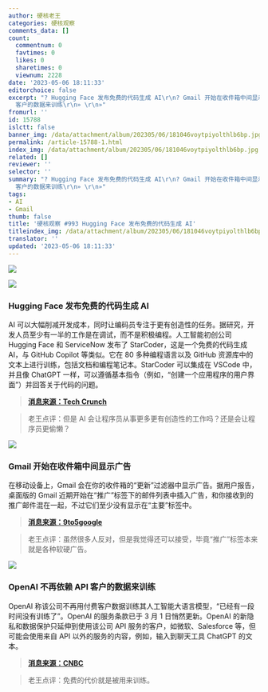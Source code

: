 ```yaml
---
author: 硬核老王
categories: 硬核观察
comments_data: []
count:
  commentnum: 0
  favtimes: 0
  likes: 0
  sharetimes: 0
  viewnum: 2228
date: '2023-05-06 18:11:33'
editorchoice: false
excerpt: "? Hugging Face 发布免费的代码生成 AI\r\n? Gmail 开始在收件箱中间显示广告\r\n? OpenAI 不再依赖 API
  客户的数据来训练\r\n» \r\n»"
fromurl: ''
id: 15788
islctt: false
banner_img: /data/attachment/album/202305/06/181046voytpiyolthlb6bp.jpg
permalink: /article-15788-1.html
index_img: /data/attachment/album/202305/06/181046voytpiyolthlb6bp.jpg
related: []
reviewer: ''
selector: ''
summary: "? Hugging Face 发布免费的代码生成 AI\r\n? Gmail 开始在收件箱中间显示广告\r\n? OpenAI 不再依赖 API
  客户的数据来训练\r\n» \r\n»"
tags:
- AI
- Gmail
thumb: false
title: '硬核观察 #993 Hugging Face 发布免费的代码生成 AI'
titleindex_img: /data/attachment/album/202305/06/181046voytpiyolthlb6bp.jpg
translator: ''
updated: '2023-05-06 18:11:33'
---
```


![](/data/attachment/album/202305/06/181046voytpiyolthlb6bp.jpg)


![](/data/attachment/album/202305/06/181056fcrccr2yj0lybeyc.jpg)


### Hugging Face 发布免费的代码生成 AI


AI 可以大幅削减开发成本，同时让编码员专注于更有创造性的任务。据研究，开发人员至少有一半的工作是在调试，而不是积极编程。人工智能初创公司 Hugging Face 和 ServiceNow 发布了 StarCoder，这是一个免费的代码生成 AI，与 GitHub Copilot 等类似。它在 80 多种编程语言以及 GitHub 资源库中的文本上进行训练，包括文档和编程笔记本。StarCoder 可以集成在 VSCode 中，并且像 ChatGPT 一样，可以遵循基本指令（例如，“创建一个应用程序的用户界面”）并回答关于代码的问题。



> 
> **[消息来源：Tech Crunch](https://techcrunch.com/2023/05/04/hugging-face-and-servicenow-release-a-free-code-generating-model/)**
> 
> 
> 



> 
> 老王点评：但是 AI 会让程序员从事更多更有创造性的工作吗？还是会让程序员更偷懒？
> 
> 
> 


![](/data/attachment/album/202305/06/181104rb0i2os8chtxceoi.jpg)


### Gmail 开始在收件箱中间显示广告


在移动设备上，Gmail 会在你的收件箱的“更新”过滤器中显示广告。据用户报告，桌面版的 Gmail 近期开始在“推广”标签下的邮件列表中插入广告，和你接收到的推广邮件混在一起，不过它们至少没有显示在“主要”标签中。



> 
> **[消息来源：9to5google](https://9to5google.com/2023/05/05/gmail-ads-increase-2023/)**
> 
> 
> 



> 
> 老王点评：虽然很多人反对，但是我觉得还可以接受，毕竟“推广”标签本来就是各种软硬广告。
> 
> 
> 


![](/data/attachment/album/202305/06/181120qj6j164e6mj86u6j.jpg)


### OpenAI 不再依赖 API 客户的数据来训练


OpenAI 称该公司不再用付费客户数据训练其人工智能大语言模型，“已经有一段时间没有训练了”。OpenAI 的服务条款已于 3 月 1 日悄然更新。OpenAI 的新隐私和数据保护只延伸到使用该公司 API 服务的客户，如微软、Salesforce 等，但可能会使用来自 API 以外的服务的内容，例如，输入到聊天工具 ChatGPT 的文本。



> 
> **[消息来源：CNBC](https://www.cnbc.com/2023/05/05/sam-altman-openai-wont-tap-into-customer-apis.html)**
> 
> 
> 



> 
> 老王点评：免费的代价就是被用来训练。
> 
> 
>